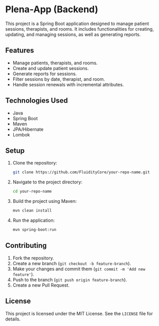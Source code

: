 # Plena-App (Backend)

This project is a Spring Boot application designed to manage patient sessions, therapists, and rooms. It includes functionalities for creating, updating, and managing sessions, as well as generating reports.

## Features

- Manage patients, therapists, and rooms.
- Create and update patient sessions.
- Generate reports for sessions.
- Filter sessions by date, therapist, and room.
- Handle session renewals with incremental attributes.

## Technologies Used

- Java
- Spring Boot
- Maven
- JPA/Hibernate
- Lombok

## Setup

1. Clone the repository:
    ```sh
    git clone https://github.com/FluidityCore/your-repo-name.git
    ```
2. Navigate to the project directory:
    ```sh
    cd your-repo-name
    ```
3. Build the project using Maven:
    ```sh
    mvn clean install
    ```
4. Run the application:
    ```sh
    mvn spring-boot:run
    ```

## Contributing

1. Fork the repository.
2. Create a new branch (`git checkout -b feature-branch`).
3. Make your changes and commit them (`git commit -m 'Add new feature'`).
4. Push to the branch (`git push origin feature-branch`).
5. Create a new Pull Request.

## License

This project is licensed under the MIT License. See the `LICENSE` file for details.
